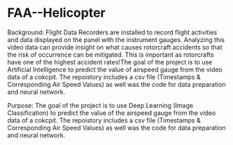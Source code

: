 # FAA--Helicopter


Background: 
Flight Data Recorders are installed to record flight activities and data displayed on the panel with the instrument gauges. Analyzing this video data can provide insight on what causes rotorcraft accidents so that the risk of occurrence can be mitigated. This is important as rotorcrafts have one of the highest accident rates!The goal of the project is to use Artificial Intelligence to predict the value of airspeed gauge from the video data of a cokcpit. The repoistory includes a csv file (Timestamps & Corresponding Air Speed Values) as well was the code for data preparation and neural network.


Purpose:
The goal of the project is to use Deep Learning (Image Classification) to predict the value of the airspeed gauge from the video data of a cokcpit. The repoistory includes a csv file (Timestamps & Corresponding Air Speed Values) as well was the code for data preparation and neural network. 


